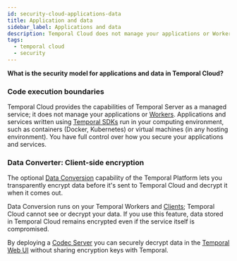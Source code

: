 ```yaml
---
id: security-cloud-applications-data
title: Application and data
sidebar_label: Applications and data
description: Temporal Cloud does not manage your applications or Workers. You can use Data Converter to encrypt and decrypt your data.
tags:
  - temporal cloud
  - security
---
```


**What is the security model for applications and data in Temporal Cloud?**

### Code execution boundaries

Temporal Cloud provides the capabilities of Temporal Server as a managed service; it does not manage your applications or [Workers](/concepts/what-is-a-worker).
Applications and services written using [Temporal SDKs](/concepts/what-is-a-temporal-sdk) run in your computing environment, such as containers (Docker, Kubernetes) or virtual machines (in any hosting environment).
You have full control over how you secure your applications and services.

### Data Converter: Client-side encryption

The optional [Data Conversion](/concepts/what-is-a-data-converter) capability of the Temporal Platform lets you transparently encrypt data before it's sent to Temporal Cloud and decrypt it when it comes out.

Data Conversion runs on your Temporal Workers and [Clients](/concepts/what-is-a-temporal-client); Temporal Cloud cannot see or decrypt your data.
If you use this feature, data stored in Temporal Cloud remains encrypted even if the service itself is compromised.

By deploying a [Codec Server](/self-hosted/data-encryption) you can securely decrypt data in the [Temporal Web UI](/concepts/what-is-the-temporal-web-ui) without sharing encryption keys with Temporal.
